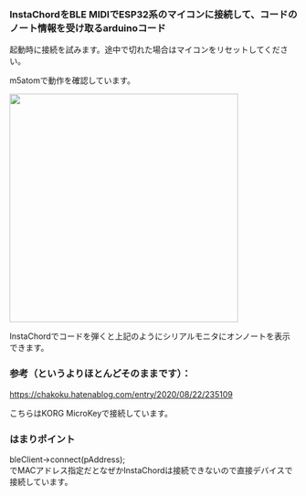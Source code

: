 ### InstaChordをBLE MIDIでESP32系のマイコンに接続して、コードのノート情報を受け取るarduinoコード

起動時に接続を試みます。途中で切れた場合はマイコンをリセットしてください。

m5atomで動作を確認しています。

<img src="https://user-images.githubusercontent.com/18435429/187401402-b0812a8a-94b2-48aa-a02c-6805b77574c7.png" width=400></img>

InstaChordでコードを弾くと上記のようにシリアルモニタにオンノートを表示できます。


### 参考（というよりほとんどそのままです）：

https://chakoku.hatenablog.com/entry/2020/08/22/235109

こちらはKORG MicroKeyで接続しています。 

### はまりポイント
bleClient->connect(pAddress);   
でMACアドレス指定だとなぜかInstaChordは接続できないので直接デバイスで接続しています。
